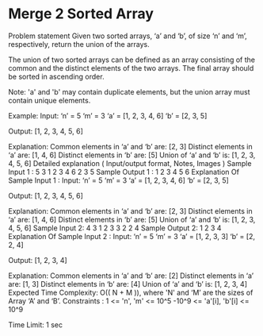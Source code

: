 
#  Merge 2 Sorted Array
Problem statement
Given two sorted arrays, ‘a’ and ‘b’, of size ‘n’ and ‘m’, respectively, return the union of the arrays.



The union of two sorted arrays can be defined as an array consisting of the common and the distinct elements of the two arrays. The final array should be sorted in ascending order.



Note: 'a' and 'b' may contain duplicate elements, but the union array must contain unique elements.



Example:
Input: ‘n’ = 5 ‘m’ = 3
‘a’ = [1, 2, 3, 4, 6]
‘b’ = [2, 3, 5]

Output: [1, 2, 3, 4, 5, 6]

Explanation: Common elements in ‘a’ and ‘b’ are: [2, 3]
Distinct elements in ‘a’ are: [1, 4, 6]
Distinct elements in ‘b’ are: [5]
Union of ‘a’ and ‘b’ is: [1, 2, 3, 4, 5, 6]
Detailed explanation ( Input/output format, Notes, Images )
Sample Input 1 :
5 3
1 2 3 4 6
2 3 5
Sample Output 1 :
1 2 3 4 5 6
Explanation Of Sample Input 1 :
Input: ‘n’ = 5 ‘m’ = 3
‘a’ = [1, 2, 3, 4, 6]
‘b’ = [2, 3, 5]

Output: [1, 2, 3, 4, 5, 6]

Explanation: Common elements in ‘a’ and ‘b’ are: [2, 3]
Distinct elements in ‘a’ are: [1, 4, 6]
Distinct elements in ‘b’ are: [5]
Union of ‘a’ and ‘b’ is: [1, 2, 3, 4, 5, 6]
Sample Input 2:
4 3
1 2 3 3
2 2 4
Sample Output 2:
1 2 3 4
Explanation Of Sample Input 2 :
Input: ‘n’ = 5 ‘m’ = 3
‘a’ = [1, 2, 3, 3]
‘b’ = [2, 2, 4]

Output: [1, 2, 3, 4]

Explanation: Common elements in ‘a’ and ‘b’ are: [2]
Distinct elements in ‘a’ are: [1, 3]
Distinct elements in ‘b’ are: [4]
Union of ‘a’ and ‘b’ is: [1, 2, 3, 4]
Expected Time Complexity:
O(( N + M )), where 'N' and ‘M’ are the sizes of Array ‘A’ and ‘B’.
Constraints :
1 <= 'n', 'm' <= 10^5
-10^9 <= 'a'[i], 'b'[i] <= 10^9

Time Limit: 1 sec